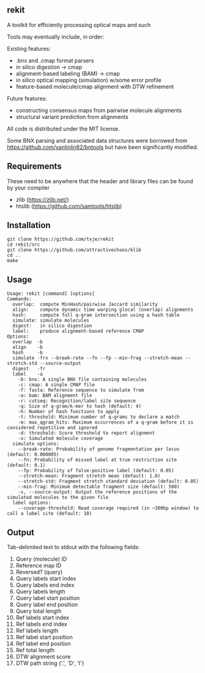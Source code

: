 rekit
-----
A toolkit for efficiently processing optical maps and such


Tools may eventually include, in order:

Existing features:
  * .bnx and .cmap format parsers
  * in silico digestion -> cmap
  * alignment-based labeling (BAM) -> cmap
  * in silico optical mapping (simulation) w/some error profile
  * feature-based molecule/cmap alignment with DTW refinement

Future features:
  * constructing consensus maps from pairwise molecule alignments
  * structural variant prediction from alignments

All code is distributed under the MIT license.

Some BNX parsing and associated data structures were borrowed from https://github.com/yanlinlin82/bntools
but have been significantly modified.

Requirements
------------

These need to be anywhere that the header and library files can be found by your compiler

  * zlib (https://zlib.net/)
  * htslib (https://github.com/samtools/htslib)

Installation
------------

    git clone https://github.com/txje/rekit
    cd rekit/src
    git clone https://github.com/attractivechaos/klib
    cd ..
    make


Usage
-----

    Usage: rekit [command] [options]
    Commands:
      overlap:  compute MinHash/pairwise Jaccard similarity
      align:    compute dynamic time warping glocal (overlap) alignments
      hash:     compute full q-gram intersection using a hash table
      simulate: simulate molecules
      digest:   in silico digestion
      label:    produce alignment-based reference CMAP
    Options:
      overlap  -b
      align    -b
      hash     -b
      simulate -frx --break-rate --fn --fp --min-frag --stretch-mean --stretch-std --source-output
      digest   -fr
      label    -a
        -b: bnx: A single BNX file containing molecules
        -c: cmap: A single CMAP file
        -f: fasta: Reference sequence to simulate from
        -a: bam: BAM alignment file
        -r: cutseq: Recognition/label site sequence
        -q: Size of q-gram/k-mer to hash (default: 4)
        -h: Number of hash functions to apply
        -t: threshold: Minimum number of q-grams to declare a match
        -m: max_qgram_hits: Maximum occurrences of a q-gram before it is considered repetitive and ignored
        -d: threshold: Score threshold to report alignment
        -x: Simulated molecule coverage
      simulate options:
        --break-rate: Probability of genome fragmentation per locus (default: 0.000005)
        --fn: Probability of missed label at true restriction site (default: 0.1)
        --fp: Probability of false-positive label (default: 0.05)
        --stretch-mean: Fragment stretch mean (default: 1.0)
        --stretch-std: Fragment stretch standard deviation (default: 0.05)
        --min-frag: Minimum detectable fragment size (default: 500)
        -s, --source-output: Output the reference positions of the simulated molecules to the given file
      label options:
        --coverage-threshold: Read coverage required (in ~300bp window) to call a label site (default: 10)

Output
------

Tab-delimited text to stdout with the following fields:

  1. Query (molecule) ID
  2. Reference map ID
  3. Reversed? (query)
  4. Query labels start index
  5. Query labels end index
  6. Query labels length
  7. Query label start position
  8. Query label end position
  9. Query total length
  10. Ref labels start index
  11. Ref labels end index
  12. Ref labels length
  13. Ref label start position
  14. Ref label end position
  15. Ref total length
  16. DTW alignment score
  17. DTW path string {'.', 'D', 'I'}
